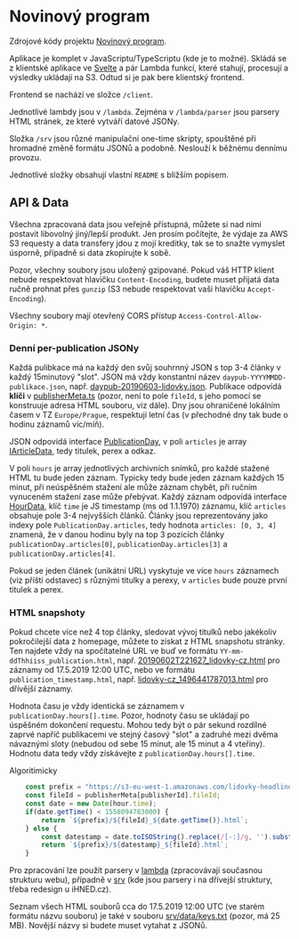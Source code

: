 # Novinový program

Zdrojové kódy projektu [Novinový program](https://www.novinovyprogram.cz/).

Aplikace je komplet v JavaScriptu/TypeScriptu (kde je to možné). Skládá se z klientské aplikace ve [Svelte](https://svelte.dev/) a pár Lambda funkcí, které stahují, procesují a výsledky ukládají na S3. Odtud si je pak bere klientský frontend.

Frontend se nachází ve složce `/client`.

Jednotlivé lambdy jsou v `/lambda`. Zejména v `/lambda/parser` jsou parsery HTML stránek, ze které vytváří datové JSONy. 

Složka `/srv` jsou různé manipulační one-time skripty, spouštěné při hromadné změně formátu JSONů a podobně. Neslouží k běžnému dennímu provozu.

Jednotlivé složky obsahují vlastní `README` s bližším popisem.

## API & Data
Všechna zpracovaná data jsou veřejně přístupná, můžete si nad nimi postavit libovolný jiný/lepší produkt. Jen prosím počítejte, že výdaje za AWS S3 requesty a data transfery jdou z mojí kreditky, tak se to snažte vymyslet úsporně, případně si data zkopírujte k sobě.

Pozor, všechny soubory jsou uložený gzipované. Pokud váš HTTP klient nebude respektovat hlavičku `Content-Encoding`, budete muset přijatá data ručně prohnat přes `gunzip` (S3 nebude respektovat vaši hlavičku `Accept-Encoding`).

Všechny soubory mají otevřený CORS přístup `Access-Control-Allow-Origin: *`.

### Denní per-publication JSONy

Každá pulibkace má na každý den svůj souhrnný JSON s top 3-4 články v každý 15minutový "slot". JSON má vždy konstantní název `daypub-YYYYMMDD-publikace.json`, např. [daypub-20190603-lidovky.json](https://s3-eu-west-1.amazonaws.com/lidovky-headlines/daypub-20190603-lidovky.json). Publikace odpovídá **klíči** v [publisherMeta.ts](https://github.com/veproza/novinovyprogram/blob/master/client/src/publisherMeta.ts) (pozor, není to pole `fileId`, s jeho pomocí se konstruuje adresa HTML souboru, viz dále). Dny jsou ohraničené lokálním časem v TZ `Europe/Prague`, respektují letní čas (v přechodné dny tak bude o hodinu záznamů víc/míň).

JSON odpovídá interface [PublicationDay](https://github.com/veproza/novinovyprogram/blob/c4ef8560632a61e76309240fe5b7e1f148da0ef1/lambda/parser/utils.ts#L31), v poli `articles` je array [IArticleData](https://github.com/veproza/novinovyprogram/blob/c4ef8560632a61e76309240fe5b7e1f148da0ef1/lambda/parser/parsers/interfaces.ts#L1), tedy titulek, perex a odkaz.

V poli `hours` je array jednotlivých archivních snímků, pro každé stažené HTML tu bude jeden záznam. Typicky tedy bude jeden záznam každých 15 minut, při neúspěšném stažení ale může záznam chybět, při ručním vynuceném stažení zase může přebývat. Každý záznam odpovídá interface [HourData](https://github.com/veproza/novinovyprogram/blob/c4ef8560632a61e76309240fe5b7e1f148da0ef1/lambda/parser/utils.ts#L37), klíč `time` je JS timestamp (ms od 1.1.1970) záznamu, klíč `articles` obsahuje pole 3-4 nejvyšších článků. Články jsou reprezentovány jako indexy pole `PublicationDay.articles`, tedy hodnota `articles: [0, 3, 4]` znamená, že v danou hodinu byly na top 3 pozicích články `publicationDay.articles[0]`, `publicationDay.articles[3]` a `publicationDay.articles[4]`.

Pokud se jeden článek (unikátní URL) vyskytuje ve více `hours` záznamech (viz příští odstavec) s různými titulky a perexy, v `articles` bude pouze první titulek a perex.

### HTML snapshoty
Pokud chcete více než 4 top články, sledovat vývoj titulků nebo jakékoliv pokročilejší data z homepage, můžete to získat z HTML snapshotu stránky. Ten najdete vždy na spočítatelné URL ve buď ve formátu `YY-mm-ddThhiiss_publication.html`, např. [20190602T221627_lidovky-cz.html](https://s3-eu-west-1.amazonaws.com/lidovky-headlines/20190602T221627_lidovky-cz.html) pro záznamy od 17.5.2019 12:00 UTC, nebo ve formátu `publication_timestamp.html`, např. [lidovky-cz_1496441787013.html](https://s3-eu-west-1.amazonaws.com/lidovky-headlines/lidovky-cz_1496441787013.html) pro dřívější záznamy.

Hodnota času je vždy identická se záznamem v `publicationDay.hours[].time`. Pozor, hodnoty času se ukládají po úspěšném dokončení requestu. Mohou tedy být o pár sekund rozdílné zaprvé napříč publikacemi ve stejný časový "slot" a zadruhé mezi dvěma návaznými sloty (nebudou od sebe 15 minut, ale 15 minut a 4 vteřiny). Hodnotu data tedy vždy získávejte z `publicationDay.hours[].time`.

Algoritimicky
```javascript
    const prefix = "https://s3-eu-west-1.amazonaws.com/lidovky-headlines";
    const fileId = publisherMeta[publisherId].fileId;
    const date = new Date(hour.time);
    if(date.getTime() < 1558094783000) {
        return `${prefix}/${fileId}_${date.getTime()}.html`;
    } else {
        const datestamp = date.toISOString().replace(/[-:]/g, '').substr(0,15);
        return `${prefix}/${datestamp}_${fileId}.html`;
    }
``` 

Pro zpracování lze použít parsery v [lambda](https://github.com/veproza/novinovyprogram/tree/master/lambda/parser) (zpracovávají současnou strukturu webu), případně v [srv](https://github.com/veproza/novinovyprogram/tree/master/srv/ts/parsers) (kde jsou parsery i na dřívejší struktury, třeba redesign u iHNED.cz).

Seznam všech HTML souborů cca do 17.5.2019 12:00 UTC (ve starém formátu názvu souboru) je také v souboru [srv/data/keys.txt](https://github.com/veproza/novinovyprogram/blob/master/srv/data/keys.txt) (pozor, má 25 MB). Novější názvy si budete muset vytahat z JSONů.
